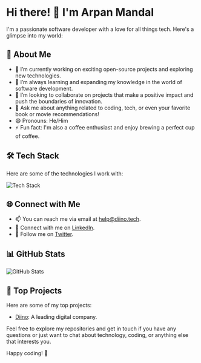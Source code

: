 # Hi there! 👋 I'm Arpan Mandal

I'm a passionate software developer with a love for all things tech. Here's a glimpse into my world:

## 🚀 About Me

- 🔭 I’m currently working on exciting open-source projects and exploring new technologies.
- 🌱 I’m always learning and expanding my knowledge in the world of software development.
- 👯 I’m looking to collaborate on projects that make a positive impact and push the boundaries of innovation.
- 💬 Ask me about anything related to coding, tech, or even your favorite book or movie recommendations!
- 😄 Pronouns: He/Him
- ⚡ Fun fact: I'm also a coffee enthusiast and enjoy brewing a perfect cup of coffee.

## 🛠️ Tech Stack

Here are some of the technologies I work with:

![Tech Stack](https://github.com/ahngaming198/ahngaming198/raw/main/tech-stack.png)

## 🌐 Connect with Me

- 📫 You can reach me via email at [help@diino.tech](mailto:help@diino.tech).
- 💼 Connect with me on [LinkedIn](https://www.linkedin.com/in/arpan-mandal-b40b07270/).
- 📱 Follow me on [Twitter](https://twitter.com/apcozmic).

## 📊 GitHub Stats

![GitHub Stats](https://github-readme-stats.vercel.app/api?username=ahngaming198&show_icons=true&theme=dark)

## 🌟 Top Projects

Here are some of my top projects:

- [Diino](https://diino.tech): A leading digital company.

Feel free to explore my repositories and get in touch if you have any questions or just want to chat about technology, coding, or anything else that interests you.

Happy coding! 🚀
